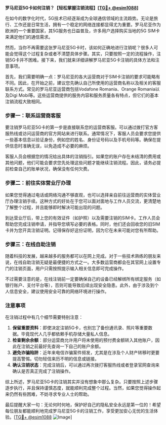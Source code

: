 **罗马尼亚5G卡如何注销？【轻松掌握注销流程】[[TG💪+ @esim1088](https://t.me/s/esim1088)]**

在如今的数字化时代，5G技术已经逐渐成为全球通信领域的主流趋势。无论是旅行、工作还是日常生活，拥有一个稳定的网络连接都显得尤为重要。罗马尼亚作为欧洲的一个重要国家，其5G服务也日益普及，许多用户选择购买当地的5G SIM卡来满足他们的通信需求。

然而，当你不再需要这张罗马尼亚5G卡时，该如何正确地进行注销呢？很多人可能会觉得这个过程复杂或者不清楚具体步骤。其实，只要按照一定的流程操作，注销5G卡并不困难。接下来，我们就来详细讲解罗马尼亚5G卡注销的具体方法和注意事项。

首先，我们需要明确一点：罗马尼亚的各大运营商对于SIM卡注销的要求可能略有不同。因此，在开始之前，建议您先确认自己所使用的运营商名称以及相关的客服联系方式。常见的罗马尼亚运营商包括Vodafone Romania、Orange Romania以及Digi Mobi等。这些运营商提供的服务内容和服务质量各有特点，但它们的基本注销流程大致相同。

### 步骤一：联系运营商客服

要注销罗马尼亚5G卡的第一步是直接联系您的运营商客服。可以通过拨打官方客服热线或访问运营商的官方网站来进行联系。通常情况下，客服人员会要求您提供一些基本信息以验证身份，例如您的姓名、身份证号码以及手机号码等。确保在提供信息时准确无误，以免造成不必要的麻烦。

客服人员会根据您的情况给出具体的注销指引。如果您的账户存在未结清的费用或其他问题，他们可能会要求您先处理这些问题才能继续注销流程。因此，请务必提前检查自己的账单状况，确保没有任何欠费。

### 步骤二：前往实体营业厅办理

如果您觉得通过电话或网络沟通不够直观，也可以选择亲自前往运营商的实体营业厅办理注销手续。这种方式的好处在于您可以面对面地与工作人员交流，更清楚地了解整个过程，并且能够即时解决可能出现的问题。

到达营业厅后，带上您的有效证件（如护照）以及需要注销的SIM卡。工作人员会帮助您完成注销申请，并指导您填写必要的表格。同时，他们还会回收您的旧SIM卡并为您开具注销证明。记得保存好这份证明，因为它在未来可能对您有所帮助。

### 步骤三：在线自助注销

随着科技的发展，越来越多的服务都可以在网上完成。对于一些技术熟练的朋友来说，在线自助注销无疑是最便捷的方式之一。大多数运营商都会在其官网上设置专门的注销页面，用户只需按照提示输入相关信息即可完成操作。

不过需要注意的是，在线注销前一定要确保自己的设备已经解绑所有绑定服务（如银行账户、支付平台等），否则可能导致后续出现安全隐患。此外，由于涉及到个人信息安全，建议使用安全可靠的网络环境进行操作。

### 注意事项

在注销过程中有几个细节需要特别注意：

1. **保留重要资料**：即使决定注销5G卡，也别忘了备份通讯录、照片等重要数据。毕竟现代人几乎都依赖手机存储大量私人信息。
2. **检查剩余余额**：部分运营商允许用户将未使用的预付费金额转入其他账户，因此在注销之前最好先查询一下自己的账户余额。
3. **避免诈骗陷阱**：近年来电信诈骗案件频发，尤其是在涉及个人财产转移时更要提高警惕。切勿轻信来历不明的信息或链接。
4. **确认注销状态**：完成注销后，可以通过再次拨打客服热线或者登录官网查询来确认是否真正完成了注销操作。

综上所述，罗马尼亚5G卡的注销其实并没有想象中那么复杂。只要按照上述步骤逐步执行，并且保持谨慎态度，就能顺利完成整个过程。当然，如果您觉得操作起来仍然有些困难，不妨寻求专业人士的帮助。

最后提醒大家一句：无论何时何地，保护好自己的隐私安全永远是第一位的！希望每位朋友都能顺利地完成罗马尼亚5G卡的注销工作，享受更加安心无忧的生活体验。[[TG💪+ @esim1088](https://t.me/s/esim1088) ![Image](https://i.postimg.cc/4NQfJmqS/Snipaste-2025-05-13-00-14-12.png)]